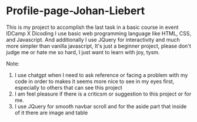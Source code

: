 # Profile-page-Johan-Liebert

This is my project to accomplish the last task in a basic course in event IDCamp X Dicoding
  I use basic web programming language like HTML, CSS, and Javascript. And additionally I use JQuery for interactivity and much more simpler than vanilla javascript, It's just a beginner project,
  please don't judge me or hate me so hard, I just want to learn with joy, tysm.

  Note:
  1. I use chatgpt when I need to ask reference or facing a problem with my code in order to makes it seems more nice to see in my eyes first, especially to others that can see this project
  2. I am feel pleasure if there is a criticsm or suggestion to this project or for me. 
  3. I use JQuery for smooth navbar scroll and for the aside part that inside of it there are image and table
